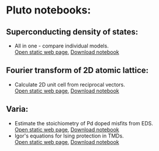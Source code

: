 # Pluto notebooks:

## Superconducting density of states:
- All in one - compare individual models. \
  <a href="./dos_fit.html" target="_blank">Open static web page</a>, [Download notebook](./dos_fit.jl)

## Fourier transform of 2D atomic lattice:
- Calculate 2D unit cell from reciprocal vectors. \
  <a href="./fft_lattice.html" target="_blank">Open static web page</a>, [Download notebook](./fft_lattice.jl)

## Varia:
- Estimate the stoichiometry of Pd doped misfits from EDS. \
  <a href="./Pd_doping.html" target="_blank">Open static web page</a>, [Download notebook](./Pd_doping.jl)
- Igor's equations for Ising protection in TMDs. \
  <a href="./igor.html" target="_blank">Open static web page</a>, [Download notebook](./igor.jl)
